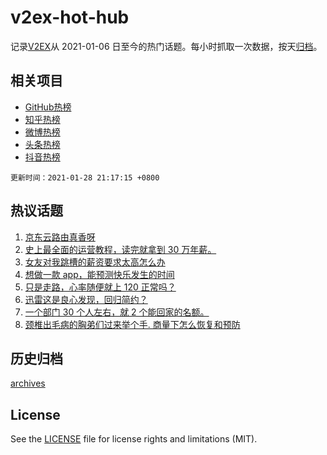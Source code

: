 # v2ex-hot-hub

 记录[V2EX](https://www.v2ex.com/)从 2021-01-06 日至今的热门话题。每小时抓取一次数据，按天[归档](archives)。
 
 ## 相关项目

- [GitHub热榜](https://github.com/lonnyzhang423/github-hot-hub)
- [知乎热榜](https://github.com/lonnyzhang423/zhihu-hot-hub)
- [微博热榜](https://github.com/lonnyzhang423/weibo-hot-hub)
- [头条热榜](https://github.com/lonnyzhang423/toutiao-hot-hub)
- [抖音热榜](https://github.com/lonnyzhang423/douyin-hot-hub)


 `更新时间：2021-01-28 21:17:15 +0800`

## 热议话题

1. [京东云路由真香呀](https://www.v2ex.com/t/749121)
1. [史上最全面的运营教程，读完就拿到 30 万年薪。](https://www.v2ex.com/t/749163)
1. [女友对我跳槽的薪资要求太高怎么办](https://www.v2ex.com/t/749289)
1. [想做一款 app，能预测快乐发生的时间](https://www.v2ex.com/t/749161)
1. [只是走路，心率随便就上 120 正常吗？](https://www.v2ex.com/t/749190)
1. [迅雷这是良心发现，回归简约？](https://www.v2ex.com/t/749096)
1. [一个部门 30 个人左右，就 2 个能回家的名额。](https://www.v2ex.com/t/749131)
1. [颈椎出毛病的胸弟们过来举个手. 商量下怎么恢复和预防](https://www.v2ex.com/t/749108)

## 历史归档

[archives](archives)

## License

See the [LICENSE](LICENSE) file for license rights and limitations (MIT).
